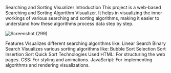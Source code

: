 Searching and Sorting Visualizer
Introduction
This project is a web-based Searching and Sorting Algorithm Visualizer. It helps in visualizing the inner workings of various searching and sorting algorithms, making it easier to understand how these algorithms process data step by step.

![Screenshot (299)](https://github.com/user-attachments/assets/e8776a66-b5d4-4ec3-b4a5-ca7b0900b519)

Features
Visualizes different searching algorithms like:
Linear Search
Binary Search
Visualizes various sorting algorithms like:
Bubble Sort
Selection Sort
Insertion Sort
Quick Sort
Technologies Used
HTML: For structuring the web pages.
CSS: For styling and animations.
JavaScript: For implementing algorithms and rendering visualizations.
